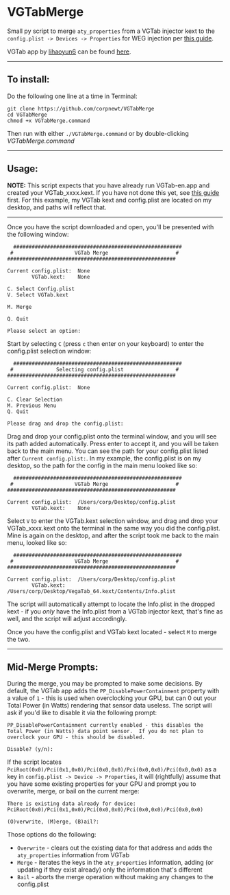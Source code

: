 # VGTabMerge
Small py script to merge `aty_properties` from a VGTab injector kext to the `config.plist -> Devices -> Properties` for WEG injection per [this guide](https://www.tonymacx86.com/threads/guide-injection-of-amd-vega-power-and-fan-control-properties.267519/).

VGTab app by [lihaoyun6](https://github.com/lihaoyun6) can be found [here](http://bbs.pcbeta.com/viewthread-1786481-1-1.html).

***

## To install:

Do the following one line at a time in Terminal:

    git clone https://github.com/corpnewt/VGTabMerge
    cd VGTabMerge
    chmod +x VGTabMerge.command
    
Then run with either `./VGTabMerge.command` or by double-clicking *VGTabMerge.command*

***

## Usage:

**NOTE:** This script expects that you have already run VGTab-en.app and created your VGTab_xxxx.kext.  If you have not done this yet, see [this guide](https://www.tonymacx86.com/threads/guide-injection-of-amd-vega-power-and-fan-control-properties.267519/) first.  For this example, my VGTab kext and config.plist are located on my desktop, and paths will reflect that.

***

Once you have the script downloaded and open, you'll be presented with the following window:
```
  #######################################################
 #                    VGTab Merge                      #
#######################################################

Current config.plist:  None
        VGTab.kext:    None

C. Select Config.plist
V. Select VGTab.kext

M. Merge

Q. Quit

Please select an option: 
```

Start by selecting `C` (press `c` then enter on your keyboard) to enter the config.plist selection window:
```
  #######################################################
 #              Selecting config.plist                 #
#######################################################

Current config.plist:  None

C. Clear Selection
M. Previous Menu
Q. Quit

Please drag and drop the config.plist:
```

Drag and drop your config.plist onto the terminal window, and you will see its path added automatically.  Press enter to accept it, and you will be taken back to the main menu.  You can see the path for your config.plist listed after `Current config.plist:`.  In my example, the config.plist is on my desktop, so the path for the config in the main menu looked like so:
```
  #######################################################
 #                    VGTab Merge                      #
#######################################################

Current config.plist:  /Users/corp/Desktop/config.plist
        VGTab.kext:    None
```

Select `V` to enter the VGTab.kext selection window, and drag and drop your VGTab_xxxx.kext onto the terminal in the same way you did the config.plist.  Mine is again on the desktop, and after the script took me back to the main menu, looked like so:
```
  #######################################################
 #                    VGTab Merge                      #
#######################################################

Current config.plist:  /Users/corp/Desktop/config.plist
        VGTab.kext:    /Users/corp/Desktop/VegaTab_64.kext/Contents/Info.plist
```
The script will automatically attempt to locate the Info.plist in the dropped kext - if you _only_ have the Info.plist from a VGTab injector kext, that's fine as well, and the script will adjust accordingly.

Once you have the config.plist and VGTab kext located - select `M` to merge the two.

***

## Mid-Merge Prompts:

During the merge, you may be prompted to make some decisions.  By default, the VGTab app adds the `PP_DisablePowerContainment` property with a value of `1` - this is used when overclocking your GPU, but can 0 out your Total Power (in Watts) rendering that sensor data useless.  The script will ask if you'd like to disable it via the following prompt:
```
PP_DisablePowerContainment currently enabled - this disables the
Total Power (in Watts) data point sensor.  If you do not plan to
overclock your GPU - this should be disabled.

Disable? (y/n):
```

If the script locates `PciRoot(0x0)/Pci(0x1,0x0)/Pci(0x0,0x0)/Pci(0x0,0x0)/Pci(0x0,0x0)` as a key in `config.plist -> Device -> Properties`, it will (rightfully) assume that you have some existing properties for your GPU and prompt you to overwrite, merge, or bail on the current merge:
```
There is existing data already for device:
PciRoot(0x0)/Pci(0x1,0x0)/Pci(0x0,0x0)/Pci(0x0,0x0)/Pci(0x0,0x0)

(O)verwrite, (M)erge, (B)ail?:  
```

Those options do the following:
 * `Overwrite` - clears out the existing data for that address and adds the `aty_properties` information from VGTab
 * `Merge` - iterates the keys in the `aty_properties` information, adding (or updating if they exist already) only the information that's different
 * `Bail` - aborts the merge operation without making any changes to the config.plist
